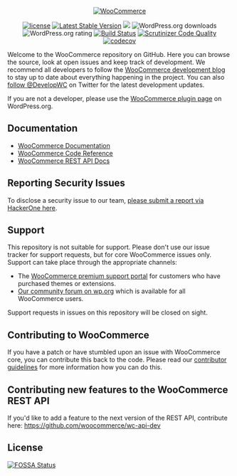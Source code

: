 <p align="center"><a href="https://woocommerce.com/"><img src="https://woocommerce.com/wp-content/themes/woo/images/logo-woocommerce@2x.png" alt="WooCommerce"></a></p>

<p align="center">
<a href="https://packagist.org/packages/woocommerce/woocommerce"><img src="https://poser.pugx.org/woocommerce/woocommerce/license" alt="license"></a> 
<a href="https://packagist.org/packages/woocommerce/woocommerce"><img src="https://poser.pugx.org/woocommerce/woocommerce/v/stable" alt="Latest Stable Version"></a>
<a href="https://app.fossa.io/projects/git%2Bgithub.com%2Fivoschyk-cs%2Fwoocommerce?ref=badge_shield" alt="FOSSA Status"><img src="https://app.fossa.io/api/projects/git%2Bgithub.com%2Fivoschyk-cs%2Fwoocommerce.svg?type=shield"/></a>
<img src="https://img.shields.io/wordpress/plugin/dt/woocommerce.svg" alt="WordPress.org downloads">
<img src="https://img.shields.io/wordpress/plugin/r/woocommerce.svg" alt="WordPress.org rating">
<a href="https://travis-ci.org/woocommerce/woocommerce"><img src="https://travis-ci.org/woocommerce/woocommerce.svg?branch=master" alt="Build Status"></a>
<a href="https://scrutinizer-ci.com/g/woocommerce/woocommerce/?branch=master"><img src="https://scrutinizer-ci.com/g/woocommerce/woocommerce/badges/quality-score.png?b=master" alt="Scrutinizer Code Quality"></a>
<a href="https://codecov.io/gh/woocommerce/woocommerce"><img src="https://codecov.io/gh/woocommerce/woocommerce/branch/master/graph/badge.svg" alt="codecov"></a>
</p>

Welcome to the WooCommerce repository on GitHub. Here you can browse the source, look at open issues and keep track of development. We recommend all developers to follow the [WooCommerce development blog](https://woocommerce.wordpress.com/) to stay up to date about everything happening in the project. You can also [follow @DevelopWC](https://twitter.com/DevelopWC) on Twitter for the latest development updates.

If you are not a developer, please use the [WooCommerce plugin page](https://wordpress.org/plugins/woocommerce/) on WordPress.org.

## Documentation
* [WooCommerce Documentation](https://docs.woocommerce.com/documentation/plugins/woocommerce/)
* [WooCommerce Code Reference](https://docs.woocommerce.com/wc-apidocs/)
* [WooCommerce REST API Docs](https://woocommerce.github.io/woocommerce-rest-api-docs/)

## Reporting Security Issues
To disclose a security issue to our team, [please submit a report via HackerOne here](https://hackerone.com/automattic/).

## Support
This repository is not suitable for support. Please don't use our issue tracker for support requests, but for core WooCommerce issues only. Support can take place through the appropriate channels:

* The [WooCommerce premium support portal](https://woocommerce.com/my-account/create-a-ticket/) for customers who have purchased themes or extensions.
* [Our community forum on wp.org](https://wordpress.org/support/plugin/woocommerce) which is available for all WooCommerce users.

Support requests in issues on this repository will be closed on sight.

## Contributing to WooCommerce
If you have a patch or have stumbled upon an issue with WooCommerce core, you can contribute this back to the code. Please read our [contributor guidelines](https://github.com/woocommerce/woocommerce/blob/master/.github/CONTRIBUTING.md) for more information how you can do this.

## Contributing new features to the WooCommerce REST API
If you'd like to add a feature to the next version of the REST API, contribute here: https://github.com/woocommerce/wc-api-dev


## License
[![FOSSA Status](https://app.fossa.io/api/projects/git%2Bgithub.com%2Fivoschyk-cs%2Fwoocommerce.svg?type=large)](https://app.fossa.io/projects/git%2Bgithub.com%2Fivoschyk-cs%2Fwoocommerce?ref=badge_large)